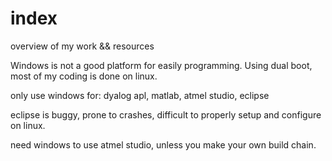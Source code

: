 # index
overview of my work &amp;&amp; resources

Windows is not a good platform for easily programming.
Using dual boot, most of my coding is done on linux.

only use windows for: dyalog apl, matlab, atmel studio, eclipse

eclipse is buggy, prone to crashes, difficult to properly setup and configure on linux.

need windows to use atmel studio, unless you make your own build chain.

